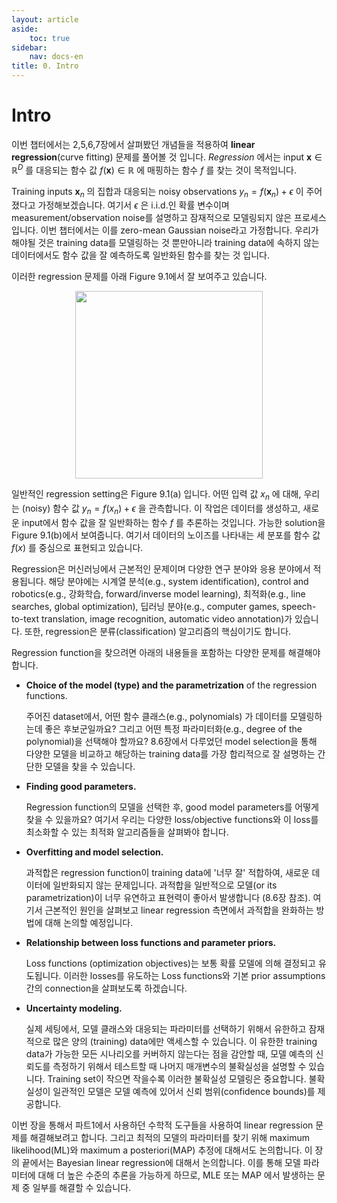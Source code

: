 ```yaml
---
layout: article
aside:
    toc: true
sidebar:
    nav: docs-en
title: 0. Intro
---
```


# Intro

이번 챕터에서는 2,5,6,7장에서 살펴봤던 개념들을 적용하여 **linear regression**(curve fitting) 문제를 풀어볼 것 입니다. *Regression* 에서는 input $\boldsymbol{x}\in\mathbb{R}^D$ 를 대응되는 함수 값 $f(\boldsymbol{x})\in\mathbb{R}$ 에 매핑하는 함수 $f$ 를 찾는 것이 목적입니다.

Training inputs $\boldsymbol{x}_n$ 의 집합과 대응되는 noisy observations $y_n = f(\boldsymbol{x}_n) + \epsilon$ 이 주어졌다고 가정해보겠습니다. 여기서 $\epsilon$ 은 i.i.d.인 확률 변수이며 measurement/observation noise를 설명하고 잠재적으로 모델링되지 않은 프로세스 입니다. 이번 챕터에서는 이를 zero-mean Gaussian noise라고 가정합니다. 우리가 해야될 것은 training data를 모델링하는 것 뿐만아니라 training data에 속하지 않는 데이터에서도 함수 값을 잘 예측하도록 일반화된 함수를 찾는 것 입니다.

이러한 regression 문제를 아래 Figure 9.1에서 잘 보여주고 있습니다.

<div align="center"><img src="{{ site.baseurl }}/assets/images/figures/figure9.1.png" height=300px></div>

일반적인 regression setting은 Figure 9.1(a) 입니다. 어떤 입력 값 $x_n$ 에 대해, 우리는 (noisy) 함수 값 $y_n = f(x_n) + \epsilon$ 을 관측합니다. 이 작업은 데이터를 생성하고, 새로운 input에서 함수 값을 잘 일반화하는 함수 $f$ 를 추론하는 것입니다. 가능한 solution을 Figure 9.1(b)에서 보여줍니다. 여기서 데이터의 노이즈를 나타내는 세 분포를 함수 값 $f(x)$ 를 중심으로 표현되고 있습니다.

Regression은 머신러닝에서 근본적인 문제이며 다양한 연구 분야와 응용 분야에서 적용됩니다. 해당 분야에는 시계열 분석(e.g., system identification), control and robotics(e.g., 강화학습, forward/inverse model learning), 최적화(e.g., line searches, global optimization), 딥러닝 분야(e.g., computer games, speech-to-text translation, image recognition, automatic video annotation)가 있습니다. 또한, regression은 분류(classification) 알고리즘의 핵심이기도 합니다.

Regression function을 찾으려면 아래의 내용들을 포함하는 다양한 문제를 해결해야 합니다.

- **Choice of the model (type) and the parametrization** of the regression functions.

    주어진 dataset에서, 어떤 함수 클래스(e.g., polynomials) 가 데이터를 모델링하는데 좋은 후보군일까요? 그리고 어떤 특정 파라미터화(e.g., degree of the polynomial)을 선택해야 할까요? 8.6장에서 다루었던 model selection을 통해 다양한 모델을 비교하고 해당하는 training data를 가장 합리적으로 잘 설명하는 간단한 모델을 찾을 수 있습니다.

- **Finding good parameters.**

    Regression function의 모델을 선택한 후, good model parameters를 어떻게 찾을 수 있을까요? 여기서 우리는 다양한 loss/objective functions와 이 loss를 최소화할 수 있는 최적화 알고리즘들을 살펴봐야 합니다.

- **Overfitting and model selection.**

    과적합은 regression function이 training data에 '너무 잘' 적합하여, 새로운 데이터에 일반화되지 않는 문제입니다. 과적합을 일반적으로 모델(or its parametrization)이 너무 유연하고 표현력이 좋아서 발생합니다 (8.6장 참조). 여기서 근본적인 원인을 살펴보고 linear regression 측면에서 과적합을 완화하는 방법에 대해 논의할 예정입니다.

- **Relationship between loss functions and parameter priors.**

    Loss functions (optimization objectives)는 보통 확률 모델에 의해 결정되고 유도됩니다. 이러한 losses를 유도하는 Loss functions와 기본 prior assumptions 간의 connection을 살펴보도록 하겠습니다.

- **Uncertainty modeling.**

    실제 세팅에서, 모델 클래스와 대응되는 파라미터를 선택하기 위해서 유한하고 잠재적으로 많은 양의 (training) data에만 액세스할 수 있습니다. 이 유한한 training data가 가능한 모든 시나리오를 커버하지 않는다는 점을 감안할 때, 모델 예측의 신뢰도를 측정하기 위해서 테스트할 때 나머지 매개변수의 불확실성을 설명할 수 있습니다. Training set이 작으면 작을수록 이러한 불확실성 모델링은 중요합니다. 불확실성이 일관적인 모델은 모델 예측에 있어서 신뢰 범위(confidence bounds)를 제공합니다.


이번 장을 통해서 파트1에서 사용하던 수학적 도구들을 사용하여 linear regression 문제를 해결해보려고 합니다. 그리고 최적의 모델의 파라미터를 찾기 위해 maximum likelihood(ML)와 maximum a posteriori(MAP) 추정에 대해서도 논의합니다. 이 장의 끝에서는 Bayesian linear regression에 대해서 논의합니다. 이를 통해 모델 파라미터에 대해 더 높은 수준의 추론을 가능하게 하므로, MLE 또는 MAP 에서 발생하는 문제 중 일부를 해결할 수 있습니다.